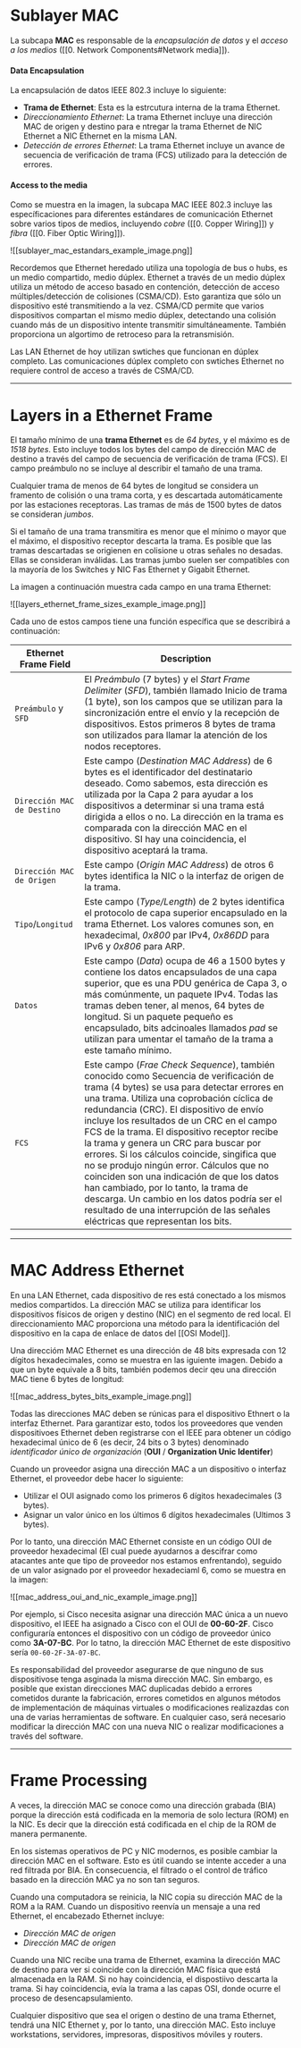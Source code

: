 # Sublayer MAC

La subcapa **MAC** es responsable de la *encapsulación de datos* y el *acceso a los medios* ([[0. Network Components#Network media]]).
#### Data Encapsulation

La encapsulación de datos IEEE 802.3 incluye lo siguiente:

- **Trama de Ethernet**: Esta es la estrcutura interna de la trama Ethernet.
- *Direccionamiento Ethernet*: La trama Ethernet incluye una dirección MAC de origen y destino para e ntregar la trama Ethernet de NIC Ethernet a NIC Ethernet en la misma LAN.
- *Detección de errores Ethernet*: La trama Ethernet incluye un avance de secuencia de verificación de trama (FCS) utilizado para la detección de errores.
#### Access to the media 

Como se muestra en la imagen, la subcapa MAC IEEE 802.3 incluye las específicaciones para diferentes estándares de comunicación Ethernet sobre varios tipos de medios, incluyendo *cobre* ([[0. Copper Wiring]]) y *fíbra* ([[0. Fiber Optic Wiring]]).

![[sublayer_mac_estandars_example_image.png]]

Recordemos que Ethernet heredado utiliza una topología de bus o hubs, es un medio compartido, medio dúplex. Ethernet a través de un medio dúplex utiliza un método de acceso basado en contención, detección de acceso múltiples/detección de colisiones (CSMA/CD). Esto garantiza que sólo un dispositivo esté transmitiendo a la vez. CSMA/CD permite que varios dispositivos compartan el mismo medio dúplex, detectando una colisión cuando más de un dispositivo intente transmitir simultáneamente. También proporciona un algortimo de retroceso para la retransmisión.

Las LAN Ethernet de hoy utilizan swtiches que funcionan en dúplex completo. Las comunicaciones dúplex completo con swtiches Ethernet no requiere control de acceso a través de CSMA/CD.

----
# Layers in a Ethernet Frame

El tamaño mínimo de una **trama Ethernet** es de *64 bytes*, y el máximo es de *1518 bytes*. Esto incluye todos los bytes del campo de dirección MAC de destino a través del campo de secuencia de verificación de trama (FCS). El campo preámbulo no se incluye al describir el tamaño de una trama.

Cualquier trama de menos de 64 bytes de longitud se considera un framento de colisión o una trama corta, y es descartada automáticamente por las estaciones receptoras. Las tramas de más de 1500 bytes de datos se consideran *jumbos*.

Si el tamaño de una trama transmitira es menor que el mínimo o mayor que el máximo, el dispositivo receptor descarta la trama. Es posible que las tramas descartadas se origienen en colisione u otras señales no desadas. Ellas se consideran inválidas. Las tramas jumbo suelen ser compatibles con la mayoría de los Switches y NIC Fas Ethernet y Gigabit Ethernet.

La imagen a continuación muestra cada campo en una trama Ethernet:

![[layers_ethernet_frame_sizes_example_image.png]]

Cada uno de estos campos tiene una función específica que se describirá a continuación:

| Ethernet Frame Field       | Description                                                                                                                                                                                                                                                                                                                                                                                                                                                                                                                                                                                                                                                                               |
| -------------------------- | ----------------------------------------------------------------------------------------------------------------------------------------------------------------------------------------------------------------------------------------------------------------------------------------------------------------------------------------------------------------------------------------------------------------------------------------------------------------------------------------------------------------------------------------------------------------------------------------------------------------------------------------------------------------------------------------- |
| `Preámbulo` y `SFD`        | El *Preámbulo* (7 bytes) y el *Start Frame Delimiter* (*SFD*), también llamado Inicio de trama (1 byte), son los campos que se utilizan para la sincronización entre el envío y la recepción de dispositivos. Estos primeros 8 bytes de trama son utilizados para llamar la atención de los nodos receptores.                                                                                                                                                                                                                                                                                                                                                                             |
| `Dirección MAC de Destino` | Este campo (*Destination MAC Address*) de 6 bytes es el identificador del destinatario deseado. Como sabemos, esta dirección es utilizada por la Capa 2 para ayudar a los dispositivos a determinar si una trama está dirigida a ellos o no. La dirección en la trama es comparada con la dirección MAC en el dispositivo. SI hay una coincidencia, el dispositivo aceptará la trama.                                                                                                                                                                                                                                                                                                     |
| `Dirección MAC de Origen`  | Este campo (*Origin MAC Address*) de otros 6 bytes identifica la NIC o la interfaz de origen de la trama.                                                                                                                                                                                                                                                                                                                                                                                                                                                                                                                                                                                 |
| `Tipo`/`Longitud`          | Este campo (*Type/Length*) de 2 bytes identifica el protocolo de capa superior encapsulado en la trama Ethernet. Los valores comunes son, en hexadecimal, *0x800* par IPv4, *0x86DD* para IPv6 y *0x806* para ARP.                                                                                                                                                                                                                                                                                                                                                                                                                                                                        |
| `Datos`                    | Este campo (*Data*) ocupa de 46 a 1500 bytes y contiene los datos encapsulados de una capa superior, que es una PDU genérica de Capa 3, o más comúnmente, un paquete IPv4. Todas las tramas deben tener, al menos, 64 bytes de longitud. Si un paquete pequeño es encapsulado, bits adcinoales llamados *pad* se utilizan para umentar el tamaño de la trama a este tamaño mínimo.                                                                                                                                                                                                                                                                                                        |
| `FCS`                      | Este campo (*Frae Check Sequence*), también conocido como Secuencia de verificación de trama (4 bytes) se usa para detectar errores en una trama. Utiliza una coprobación cíclica de redundancia (CRC). El dispositivo de envío incluye los resultados de un CRC en el campo FCS de la trama. El dispositivo receptor recibe la trama y genera un CRC para buscar por errores. Si los cálculos coincide, singifica que no se produjo ningún error. Cálculos que no coinciden son una indicación de que los datos han cambiado, por lo tanto, la trama de descarga. Un cambio en los datos podría ser el resultado de una interrupción de las señales eléctricas que representan los bits. |

----
# MAC Address Ethernet

En una LAN Ethernet, cada dispositivo de res está conectado a los mismos medios compartidos. La dirección MAC se utiliza para identificar los dispositivos físicos de origen y destino (NIC) en el segmento de red local. El direccionamiento MAC proporciona una método para la identificación del dispositivo en la capa de enlace de datos del [[OSI Model]].

Una direccióm MAC Ethernet es una dirección de 48 bits expresada con 12 dígitos hexadecimales, como se muestra en las iguiente imagen. Debido a que un byte equivale a 8 bits, también podemos decir qeu una dirección MAC tiene 6 bytes de longitud:

![[mac_address_bytes_bits_example_image.png]]

Todas las direcciones MAC deben se rúnicas para el dispositivo Ethnert o la interfaz Ethernet. Para garantizar esto, todos los proveedores que venden dispositivoes Ethernet deben registrarse con el IEEE para obtener un código hexadecimal único de 6 (es decir, 24 bits o 3 bytes) denominado *identificador único de organización* (**OUI** / **Organization Unic Identifer**)

Cuando un proveedor asigna una dirección MAC a un dispositivo o interfaz Ethernet, el proveedor debe hacer lo siguiente:

- Utilizar el OUI asignado como los primeros 6 dígitos hexadecimales (3 bytes).
- Asignar un valor único en los últimos 6 dígitos hexadecimales (Ultimos 3 bytes).

Por lo tanto, una dirección MAC Ethernet consiste en un código OUI de proveedor hexadecimal (El cual puede ayudarnos a descifrar como atacantes ante que tipo de proveedor nos estamos enfrentando), seguido de un valor asignado por el proveedor hexadeciaml 6, como se muestra en la imagen: 

![[mac_address_oui_and_nic_example_image.png]]

Por ejemplo, si Cisco necesita asignar una dirección MAC única a un nuevo dispositivo, el IEEE ha asignado a Cisco con el OUI de **00-60-2F**. Cisco configuraría entonces el dispositivo con un código de proveedor único como **3A-07-BC**. Por lo tatno, la dirección MAC Ethernet de este dispositivo sería `00-60-2F-3A-07-BC`. 

Es responsabilidad del proveedor asegurarse de que ninguno de sus dispositivose tenga asginada la misma dirección MAC. Sin embargo, es posible que existan direcciones MAC duplicadas debido a errores cometidos durante la fabricación, errores cometidos en algunos métodos de implementación de máquinas virtuales o modificaciones realizazdas con una de varias herramientas de software. En cualquier caso, será necesario modificar la dirección MAC con una nueva NIC o realizar modificaciones a través del software. 

---
# Frame Processing

A veces, la dirección MAC se conoce como una dirección grabada (BIA) porque la dirección está codificada en la memoria de solo lectura (ROM) en la NIC. Es decir que la dirección está codificada en el chip de la ROM de manera permanente.

En los sistemas operativos de PC y NIC modernos, es posible cambiar la dirección MAC en el software. Esto es útil cuando se intente acceder a una red filtrada por BIA. En consecuencia, el filtrado o el control de tráfico basado en la dirección MAC ya no son tan seguros.

Cuando una computadora se reinicia, la NIC copia su dirección MAC de la ROM a la RAM. Cuando un dispositivo reenvía un mensaje a una red Ethernet, el encabezado Ethernet incluye:

- *Dirección MAC de origen*
- *Dirección MAC de origen*

Cuando una NIC recibe una trama de Ethernet, examina la dirección MAC de destino para ver si coincide con la dirección MAC física que está almacenada en la RAM. Si no hay coincidencia, el dispostiivo descarta la trama. Si hay coincidencia, evía la trama a las capas OSI, donde ocurre el proceso de desencapsulamiento.

Cualquier dispositivo que sea el origen o destino de una trama Ethernet, tendrá una NIC Ethernet y, por lo tanto, una dirección MAC. Esto incluye workstations, servidores, impresoras, dispositivos móviles y routers.


